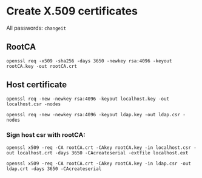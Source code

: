 # Create X.509 certificates

All passwords: `changeit`

## RootCA

    openssl req -x509 -sha256 -days 3650 -newkey rsa:4096 -keyout rootCA.key -out rootCA.crt

## Host certificate

    openssl req -new -newkey rsa:4096 -keyout localhost.key -out localhost.csr -nodes

    openssl req -new -newkey rsa:4096 -keyout ldap.key -out ldap.csr -nodes

### Sign host csr with rootCA:

    openssl x509 -req -CA rootCA.crt -CAkey rootCA.key -in localhost.csr -out localhost.crt -days 3650 -CAcreateserial -extfile localhost.ext

    openssl x509 -req -CA rootCA.crt -CAkey rootCA.key -in ldap.csr -out ldap.crt -days 3650 -CAcreateserial
